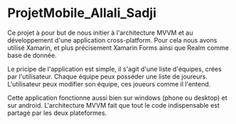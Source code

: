 # ProjetMobile_Allali_Sadji

Ce projet à pour but de nous initier à l'architecture MVVM et au développement d'une application cross-platform.
Pour cela nous avons utilisé Xamarin, et plus précisement Xamarin Forms ainsi que Realm comme base de donnée. 

Le pricipe de l'application est simple, il s'agit d'une liste d'équipes, crées par l'utilisateur. Chaque équipe peux posséder une liste de joureurs. L'utilisateur peux modifier son équipe, ces joueurs comme il l'entend.

Cette application fonctionne aussi bien sur windows (phone ou desktop) et sur android. L'architecture MVVM fait que tout le code indispensable est partagé par les deux plateformes.
